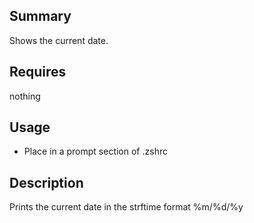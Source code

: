## Summary
Shows the current date.

## Requires
nothing

## Usage
* Place in a prompt section of .zshrc

## Description
Prints the current date in the strftime format %m/%d/%y
